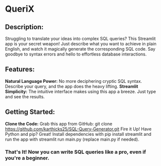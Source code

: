 # QueriX
## Description:

Struggling to translate your ideas into complex SQL queries? This Streamlit app is your secret weapon! Just describe what you want to achieve in plain English, and watch it magically generate the corresponding SQL code. Say goodbye to syntax errors and hello to effortless database interactions.

## Features:

**Natural Language Power:** No more deciphering cryptic SQL syntax. Describe your query, and the app does the heavy lifting.
**Streamlit Simplicity:** The intuitive interface makes using this app a breeze. Just type and see the results.

## Getting Started:

**Clone the Code:** Grab this app from GitHub: git clone https://github.com/karthicks25/SQL-Query-Generator.git
Fire it Up! Have Python and pip? Great! Install dependencies with pip install streamlit and run the app with streamlit run main.py (replace main.py if needed).

### That's It! Now you can write SQL queries like a pro, even if you're a beginner.

